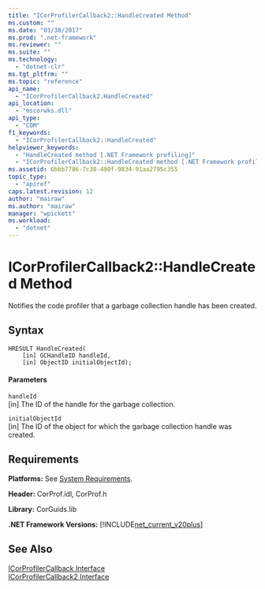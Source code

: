 ```yaml
---
title: "ICorProfilerCallback2::HandleCreated Method"
ms.custom: ""
ms.date: "03/30/2017"
ms.prod: ".net-framework"
ms.reviewer: ""
ms.suite: ""
ms.technology: 
  - "dotnet-clr"
ms.tgt_pltfrm: ""
ms.topic: "reference"
api_name: 
  - "ICorProfilerCallback2.HandleCreated"
api_location: 
  - "mscorwks.dll"
api_type: 
  - "COM"
f1_keywords: 
  - "ICorProfilerCallback2::HandleCreated"
helpviewer_keywords: 
  - "HandleCreated method [.NET Framework profiling]"
  - "ICorProfilerCallback2::HandleCreated method [.NET Framework profiling]"
ms.assetid: 6bbb7786-7c38-490f-9834-91aa2795c355
topic_type: 
  - "apiref"
caps.latest.revision: 12
author: "mairaw"
ms.author: "mairaw"
manager: "wpickett"
ms.workload: 
  - "dotnet"
---
```

# ICorProfilerCallback2::HandleCreated Method
Notifies the code profiler that a garbage collection handle has been created.  
  
## Syntax  
  
```  
HRESULT HandleCreated(  
    [in] GCHandleID handleId,  
    [in] ObjectID initialObjectId);  
```  
  
#### Parameters  
 `handleId`  
 [in] The ID of the handle for the garbage collection.  
  
 `initialObjectId`  
 [in] The ID of the object for which the garbage collection handle was created.  
  
## Requirements  
 **Platforms:** See [System Requirements](../../../../docs/framework/get-started/system-requirements.md).  
  
 **Header:** CorProf.idl, CorProf.h  
  
 **Library:** CorGuids.lib  
  
 **.NET Framework Versions:** [!INCLUDE[net_current_v20plus](../../../../includes/net-current-v20plus-md.md)]  
  
## See Also  
 [ICorProfilerCallback Interface](../../../../docs/framework/unmanaged-api/profiling/icorprofilercallback-interface.md)  
 [ICorProfilerCallback2 Interface](../../../../docs/framework/unmanaged-api/profiling/icorprofilercallback2-interface.md)
